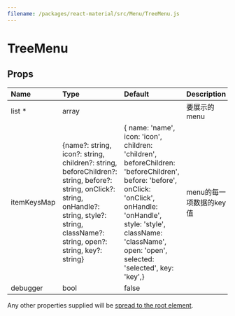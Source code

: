 ```yaml
---
filename: /packages/react-material/src/Menu/TreeMenu.js
---
```


<!--- This documentation is automatically generated, do not try to edit it. -->

# TreeMenu



## Props

| Name | Type | Default | Description |
|:-----|:-----|:--------|:------------|
| <span class="prop-name required">list *</span> | <span class="prop-type">array |  | 要展示的menu |
| <span class="prop-name">itemKeysMap</span> | <span class="prop-type">{name?: string, icon?: string, children?: string, beforeChildren?: string, before?: string, onClick?: string, onHandle?: string, style?: string, className?: string, open?: string, key?: string} | <span class="prop-default">{  name: 'name',  icon: 'icon',  children: 'children',  beforeChildren: 'beforeChildren',  before: 'before',  onClick: 'onClick',  onHandle: 'onHandle',  style: 'style',  className: 'className',  open: 'open',  selected: 'selected',  key: 'key',}</span> | menu的每一项数据的key值 |
| <span class="prop-name">debugger</span> | <span class="prop-type">bool | <span class="prop-default">false</span> |  |

Any other properties supplied will be [spread to the root element](/guides/api#spread).

